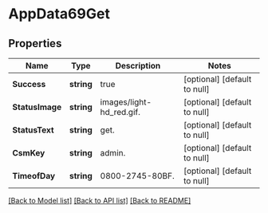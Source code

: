 # AppData69Get

## Properties
Name | Type | Description | Notes
------------ | ------------- | ------------- | -------------
**Success** | **string** | true | [optional] [default to null]
**StatusImage** | **string** | images/light-hd_red.gif. | [optional] [default to null]
**StatusText** | **string** | get. | [optional] [default to null]
**CsmKey** | **string** | admin. | [optional] [default to null]
**TimeofDay** | **string** | 0800-2745-80BF. | [optional] [default to null]

[[Back to Model list]](../README.md#documentation-for-models) [[Back to API list]](../README.md#documentation-for-api-endpoints) [[Back to README]](../README.md)

